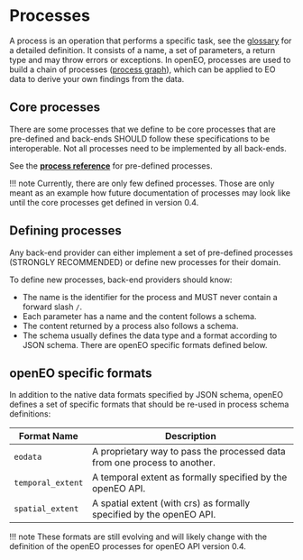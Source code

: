 # Processes

A process is an operation that performs a specific task, see the [glossary](glossary.md) for a detailed definition. It consists of a name, a set of parameters, a return type and may throw errors or exceptions. In openEO, processes are used to build a chain of processes ([process graph](processgraphs.md)), which can be applied to EO data to derive your own findings from the data.

## Core processes

There are some processes that we define to be core processes that are pre-defined and back-ends SHOULD follow these specifications to be interoperable. Not all processes need to be implemented by all back-ends.

See the **[process reference](processreference.md)** for pre-defined processes.

!!! note
    Currently, there are only few defined processes. Those are only meant as an example how future documentation of processes may look like until the core processes get defined in version 0.4.

## Defining processes

Any back-end provider can either implement a set of pre-defined processes (STRONGLY RECOMMENDED) or define new processes for their domain.

To define new processes, back-end providers should know:

* The name is the identifier for the process and MUST never contain a forward slash `/`. 
* Each parameter has a name and the content follows a schema.
* The content returned by a process also follows a schema.
* The schema usually defines the data type and a format according to JSON schema. There are openEO specific formats defined below.

## openEO specific formats

In addition to the native data formats specified by JSON schema, openEO defines a set of specific formats that should be re-used in process schema definitions:

| Format Name       | Description                                                  |
| ----------------- | ------------------------------------------------------------ |
| `eodata`          | A proprietary way to pass the processed data from one process to another. |
| `temporal_extent` | A temporal extent as formally specified by the openEO API.   |
| `spatial_extent`  | A spatial extent (with crs) as formally specified by the openEO API. |

!!! note
    These formats are still evolving and will likely change with the definition of the openEO processes for openEO API version 0.4.